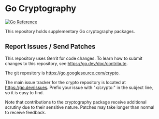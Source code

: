 # Go Cryptography

[![Go Reference](https://pkg.go.dev/badge/github.com/weatheringocean/crypto.svg)](https://pkg.go.dev/github.com/weatheringocean/crypto)

This repository holds supplementary Go cryptography packages.

## Report Issues / Send Patches

This repository uses Gerrit for code changes. To learn how to submit changes to
this repository, see https://go.dev/doc/contribute.

The git repository is https://go.googlesource.com/crypto.

The main issue tracker for the crypto repository is located at
https://go.dev/issues. Prefix your issue with "x/crypto:" in the
subject line, so it is easy to find.

Note that contributions to the cryptography package receive additional scrutiny
due to their sensitive nature. Patches may take longer than normal to receive
feedback.
